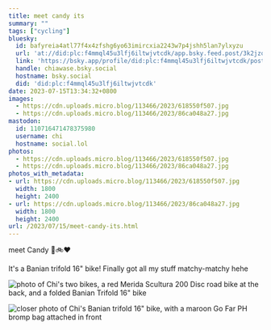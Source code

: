 ```yaml
---
title: meet candy its
summary: ""
tags: ["cycling"]
bluesky:
  id: bafyreia4atl77f4x4zfshg6yo63imircxia2243w7p4jshh5lan7ylxyzu
  url: 'at://did:plc:f4mmql45u3lfj6iltwjvtcdk/app.bsky.feed.post/3k2jzqaaxyz23'
  link: 'https://bsky.app/profile/did:plc:f4mmql45u3lfj6iltwjvtcdk/post/3k2jzqaaxyz23'
  handle: chiawase.bsky.social
  hostname: bsky.social
  did: 'did:plc:f4mmql45u3lfj6iltwjvtcdk'
date: 2023-07-15T13:34:32+0800
images:
  - https://cdn.uploads.micro.blog/113466/2023/618550f507.jpg
  - https://cdn.uploads.micro.blog/113466/2023/86ca048a27.jpg
mastodon:
  id: 110716471478375980
  username: chi
  hostname: social.lol
photos:
  - https://cdn.uploads.micro.blog/113466/2023/618550f507.jpg
  - https://cdn.uploads.micro.blog/113466/2023/86ca048a27.jpg
photos_with_metadata:
- url: https://cdn.uploads.micro.blog/113466/2023/618550f507.jpg
  width: 1800
  height: 2400
- url: https://cdn.uploads.micro.blog/113466/2023/86ca048a27.jpg
  width: 1800
  height: 2400
url: /2023/07/15/meet-candy-its.html
---
```


meet Candy 🥰🚲❤️

It's a Banian trifold 16" bike! Finally got all my stuff matchy-matchy hehe

![photo of Chi's two bikes, a red Merida Scultura 200 Disc road bike at the back, and a folded Banian Trifold 16" bike](https://chisenires.design/uploads/2023/618550f507.jpg)

![closer photo of Chi's Banian trifold 16" bike, with a maroon Go Far PH bromp bag attached in front](https://chisenires.design/uploads/2023/86ca048a27.jpg)
